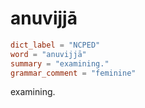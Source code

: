 # anuvijjā

``` toml
dict_label = "NCPED"
word = "anuvijjā"
summary = "examining."
grammar_comment = "feminine"
```

examining.

